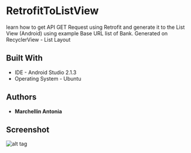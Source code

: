 # RetrofitToListView
learn how to get API GET Request using Retrofit and generate it to the List View (Android)
using example Base URL list of Bank. Generated on RecyclerView - List Layout

## Built With

* IDE - Android Studio 2.1.3
* Operating System - Ubuntu

## Authors

* **Marchellin Antonia**

## Screenshot

![alt tag](https://cloud.githubusercontent.com/assets/12492522/18807712/c651f348-8278-11e6-8496-a00a3e864b45.png)

